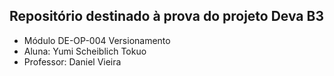 ## Repositório destinado à prova do projeto Deva B3 
 
 - Módulo DE-OP-004 Versionamento
 - Aluna: Yumi Scheiblich Tokuo
 - Professor: Daniel Vieira